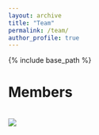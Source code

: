 ```yaml
---
layout: archive
title: "Team"
permalink: /team/
author_profile: true
---
```


{% include base_path %}

Members
======

<br/><img src='/images/500x300.png'>

